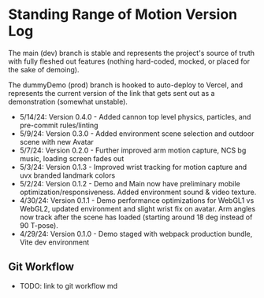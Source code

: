 # Standing Range of Motion Version Log

The main (dev) branch is stable and represents the project's source of truth with fully fleshed out features (nothing hard-coded, mocked, or placed for the sake of demoing).

The dummyDemo (prod) branch is hooked to auto-deploy to Vercel, and represents the current version of the link that gets sent out as a demonstration (somewhat unstable).

- 5/14/24: Version 0.4.0 - Added cannon top level physics, particles, and pre-commit rules/linting
- 5/9/24: Version 0.3.0 - Added environment scene selection and outdoor scene with new Avatar
- 5/7/24: Version 0.2.0 - Further improved arm motion capture, NCS bg music, loading screen fades out
- 5/3/24: Version 0.1.3 - Improved wrist tracking for motion capture and uvx branded landmark colors
- 5/2/24: Version 0.1.2 - Demo and Main now have preliminary mobile optimization/responsiveness. Added environment sound & video texture.
- 4/30/24: Version 0.1.1 - Demo performance optimizations for WebGL1 vs WebGL2, updated environment and slight wrist fix on avatar. Arm angles now track after the scene has loaded (starting around 18 deg instead of 90 T-pose).
- 4/29/24: Version 0.1.0 - Demo staged with webpack production bundle, Vite dev environment

## Git Workflow

- TODO: link to git workflow md
